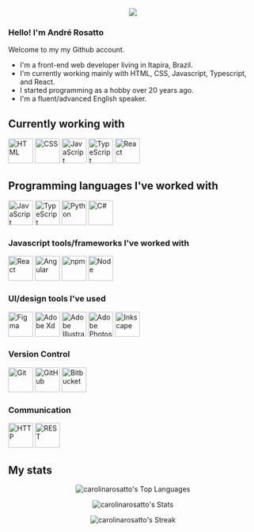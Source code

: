 <div align="center">
	<img src="https://github.com/user-attachments/assets/8eb10f05-2174-45ac-bd28-8ba312354087"/>
</div>

### Hello! I'm André Rosatto

Welcome to my my Github account.
- I'm a front-end web developer living in Itapira, Brazil.
- I'm currently working mainly with HTML, CSS, Javascript, Typescript, and React.
- I started programming as a hobby over 20 years ago.
- I'm a fluent/advanced English speaker.

## Currently working with
<div>
  <img width="50" src="https://github.com/user-attachments/assets/6364c31a-da0f-4ee8-a69f-f33ad1f7c921" alt="HTML" title="HTML"/>
  <img width="50" src="https://github.com/user-attachments/assets/7c59f579-8108-4064-b758-5aa207f23e81" alt="CSS" title="CSS"/>
	<img width="50" src="https://github.com/user-attachments/assets/d8dcb273-05ed-4ba4-86b1-9bf6f882bd5e" alt="JavaScript" title="JavaScript"/>
  <img width="50" src="https://github.com/user-attachments/assets/262eb873-1f66-40c3-9261-c05604451284" alt="TypeScript" title="TypeScript"/>
  <img width="50" src="https://github.com/user-attachments/assets/958af20f-198d-465a-b381-7578c6eb136f" alt="React" title="React"/>
</div>

## Programming languages I've worked with
<div>
	<img width="50" src="https://github.com/user-attachments/assets/d8dcb273-05ed-4ba4-86b1-9bf6f882bd5e" alt="JavaScript" title="JavaScript"/>
  <img width="50" src="https://github.com/user-attachments/assets/262eb873-1f66-40c3-9261-c05604451284" alt="TypeScript" title="TypeScript"/>
  <img width="50" src="https://github.com/user-attachments/assets/ed119146-48f7-4b33-8ab3-8fcdb6a435ef" alt="Python" title="Python"/>
  <img width="50" src="https://github.com/user-attachments/assets/f2dbb70a-378e-41ee-a20e-7708de865a36" alt="C#" title="C#"/>
</div>

### Javascript tools/frameworks I've worked with
<div>
	<img width="50" src="https://github.com/user-attachments/assets/958af20f-198d-465a-b381-7578c6eb136f" alt="React" title="React"/>
	<img width="50" src="https://github.com/user-attachments/assets/1edfc84d-5043-42d7-aa64-ff457c98938b" alt="Angular" title="Angular"/>
	<img width="50" src="https://github.com/user-attachments/assets/1f665f79-d1a3-464f-b4ac-3916b5d1a38b" alt="npm" title="npm"/>
	<img width="50" src="https://github.com/user-attachments/assets/d7f45d1e-cd03-485d-863f-5bfbb8e481d4" alt="Node" title="Node"/>
</div>

### UI/design tools I've used
<div>
	<img width="50" src="https://github.com/user-attachments/assets/6995e75d-f2c0-4cab-9c36-dce6e4af52ae" alt="Figma" title="Figma"/>
	<img width="50" src="https://github.com/user-attachments/assets/74bfd74d-76a9-44da-b994-34b18694697c" alt="Adobe Xd" title="Adobe Xd"/>
	<img width="50" src="https://github.com/user-attachments/assets/b72a3406-a679-40f9-b441-ccbaf72018c1" alt="Adobe Illustrator" title="Adobe Illustrator"/>
	<img width="50" src="https://github.com/user-attachments/assets/5c2c0e85-57a3-41b2-a862-846c51f61a8f" alt="Adobe Photoshop" title="Adobe Photoshop"/>
	<img width="50" src="https://github.com/user-attachments/assets/c63800ed-b12b-40c2-a438-4c726593075e" alt="Inkscape" title="Inkscape"/>
</div>

### Version Control
<div>
	<img width="50" src="https://user-images.githubusercontent.com/25181517/192108372-f71d70ac-7ae6-4c0d-8395-51d8870c2ef0.png" alt="Git" title="Git"/>
	<img width="50" src="https://user-images.githubusercontent.com/25181517/192108374-8da61ba1-99ec-41d7-80b8-fb2f7c0a4948.png" alt="GitHub" title="GitHub"/>
	<img width="50" src="https://user-images.githubusercontent.com/25181517/192108375-268c35e6-ab26-44b2-88bf-e3121a4e5083.png" alt="Bitbucket" title="Bitbucket"/>
</div>

### Communication
<div>
	<img width="50" src="https://user-images.githubusercontent.com/25181517/192107854-765620d7-f909-4953-a6da-36e1ef69eea6.png" alt="HTTP" title="HTTP"/>
	<img width="50" src="https://user-images.githubusercontent.com/25181517/192107858-fe19f043-c502-4009-8c47-476fc89718ad.png" alt="REST" title="REST"/>
</div>

## My stats
<div align="center">
	
![carolinarosatto's Top Languages](https://github-readme-stats.vercel.app/api/top-langs/?username=carolinarosatto&theme=jolly&show_icons=true&hide_border=false&layout=compact)<br>

![carolinarosatto's Stats](https://github-readme-stats.vercel.app/api?username=carolinarosatto&theme=jolly&show_icons=true&hide_border=false&count_private=true)<br>

![carolinarosatto's Streak](https://github-readme-streak-stats.herokuapp.com/?user=carolinarosatto&theme=jolly&hide_border=false)<br>

</div>



